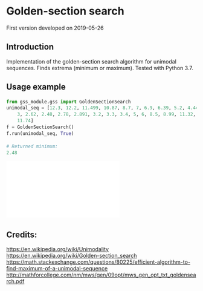 Golden-section search
================
First version developed on 2019-05-26

## Introduction
Implementation of the golden-section search algorithm for unimodal sequences.
Finds extrema (minimum or maximum).
Tested with Python 3.7.


## Usage example

``` python
from gss_module.gss import GoldenSectionSearch
unimodal_seq = [12.3, 12.2, 11.499, 10.87, 8.7, 7, 6.9, 6.39, 5.2, 4.44,
	3, 2.62, 2.48, 2.78, 2.891, 3.2, 3.3, 3.4, 5, 6, 8.5, 8.99, 11.32,
	11.74]
f = GoldenSectionSearch()
f.run(unimodal_seq, True)

# Returned minimum:
2.48
```

![](misc/unimodal.pdf)


## Credits:

https://en.wikipedia.org/wiki/Unimodality
https://en.wikipedia.org/wiki/Golden-section_search
https://math.stackexchange.com/questions/80225/efficient-algorithm-to-find-maximum-of-a-unimodal-sequence
http://mathforcollege.com/nm/mws/gen/09opt/mws_gen_opt_txt_goldensearch.pdf
